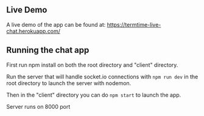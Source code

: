 ## Live Demo

A live demo of the app can be found at: https://termtime-live-chat.herokuapp.com/

## Running the chat app
First run npm install on both the root directory and "client" directory.

Run the server that will handle socket.io connections with `npm run dev` in the root directory to launch the server with nodemon.

Then in the "client" directory you can do `npm start` to launch the app.

Server runs on 8000 port

